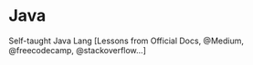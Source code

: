 # Java
Self-taught Java Lang [Lessons from Official Docs, @Medium, @freecodecamp, @stackoverflow...]
